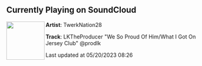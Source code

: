 ## Currently Playing on SoundCloud

[<img align="left" width="100" src="https://i1.sndcdn.com/artworks-e97w2yZYq1ve0zJd-njjEvQ-t500x500.jpg">](https://soundcloud.com/twerknation28/we-so-proud-of-himwhat-i-got-on-jersey-club)

**Artist**: TwerkNation28 

**Track**: LKTheProducer "We So Proud Of Him/What I Got On Jersey Club" @prodlk

Last updated at 05/20/2023 08:26
